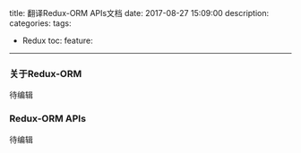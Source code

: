 title: 翻译Redux-ORM APIs文档
date: 2017-08-27 15:09:00
description: 
categories: 
tags:
  - Redux
toc: 
feature: 
---

### 关于Redux-ORM
待编辑
### Redux-ORM APIs
待编辑
